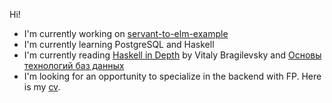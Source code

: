Hi!

<!-- I'm currently working on [library app](https://github.com/VladimirLogachev/library) -->
- I'm currently working on [servant-to-elm-example](https://github.com/VladimirLogachev/servant-to-elm-example)
- I'm currently learning PostgreSQL and Haskell
- I'm currently reading [Haskell in Depth](https://www.manning.com/books/haskell-in-depth) by Vitaly Bragilevsky and [Основы технологий баз данных](https://postgrespro.ru//education/books/dbtech)
- I'm looking for an opportunity to specialize in the backend with FP. Here is my [cv](https://logachev.dev).
